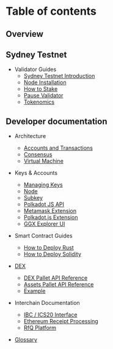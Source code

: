 # Table of contents

## Overview

## Sydney Testnet

* Validator Guides
  * [Sydney Testnet Introduction](sydney-testnet/Introduction.md)
  * [Node Installation](sydney-testnet/validator-guides/how-to-setup-a-validator-node.md)
  * [How to Stake](sydney-testnet/validator-guides/how-to-stake-ggxt-tokens.md)
  * [Pause Validator](sydney-testnet/validator-guides/how-to-chill.md)
  * [Tokenomics](sydney-testnet/tokenomics.md)

## Developer documentation

* Architecture
  * [Accounts and Transactions](developer-documentation/architecture/accounts-and-transactions.md)
  * [Consensus](developer-documentation/architecture/consensus.md)
  * [Virtual Machine](developer-documentation/architecture/virtual-machine.md)
* Keys & Accounts
  * [Managing Keys](developer-documentation/keys/keys.md)
  * [Node](developer-documentation/keys/node-create-keys.md)
  * [Subkey](developer-documentation/keys/subkey-create-keys.md)
  * [Polkadot JS API](developer-documentation/keys/js-create-keys.md)
  * [Metamask Extension](developer-documentation/keys/metamask-create-keys.md)
  * [Polkadot.js Extension](developer-documentation/keys/polkadot-js-create-keys.md)
  * [GGX Explorer UI](developer-documentation/keys/ggx-explorer-create-keys.md)
* Smart Contract Guides
  * [How to Deploy Rust](developer-documentation/how-to-guides/how-to-deploy-rust.md)
  * [How to Deploy Solidity](developer-documentation/how-to-guides/how-to-deploy-solidity.md)
* [DEX](developer-documentation/dex/README.md)
  * [DEX Pallet API Reference](developer-documentation/dex/api_dex.md)
  * [Assets Pallet API Reference](developer-documentation/dex/api_assets.md)
  * [Example](https://github.com/ggxchain/documentation/tree/main/src/developer-documentation/dex/examples)

* Interchain Documentation
  * [IBC / ICS20 Interface](developer-documentation/ibc/ibc.md)
  * [Ethereum Receipt Processing](developer-documentation/ibc/eth-block-relaying.md)
  * [RfQ Platform](developer-documentation/dex/dex.md)

* [Glossary](GLOSSARY.md)

